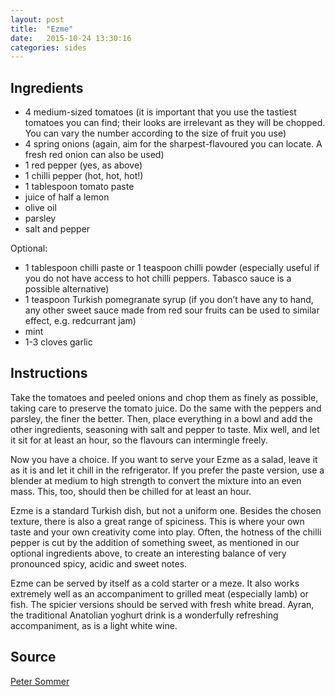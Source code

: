 ```yaml
---
layout: post
title:  "Ezme"
date:   2015-10-24 13:30:16
categories: sides
---
```


Ingredients
-----------
- 4 medium-sized tomatoes (it is important that you use the tastiest tomatoes you can find; their looks are irrelevant as they will be chopped. You can vary the number according to the size of fruit you use) 
- 4 spring onions (again, aim for the sharpest-flavoured you can locate. A fresh red onion can also be used) 
- 1 red pepper (yes, as above) 
- 1 chilli pepper (hot, hot, hot!) 
- 1 tablespoon tomato paste 
- juice of half a lemon 
- olive oil 
- parsley 
- salt and pepper

Optional: 

- 1 tablespoon chilli paste or 1 teaspoon chilli powder (especially useful if you do not have access to hot chilli peppers. Tabasco sauce is a possible alternative) 
- 1 teaspoon Turkish pomegranate syrup (if you don’t have any to hand, any other sweet sauce made from red sour fruits can be used to similar effect, e.g. redcurrant jam) 
- mint 
- 1-3 cloves garlic

Instructions
------------

Take the tomatoes and peeled onions and chop them as finely as possible, taking
care to preserve the tomato juice. Do the same with the peppers and parsley,
the finer the better. Then, place everything in a bowl and add the other
ingredients, seasoning with salt and pepper to taste. Mix well, and let it sit
for at least an hour, so the flavours can intermingle freely.

Now you have a choice. If you want to serve your Ezme as a salad, leave it as
it is and let it chill in the refrigerator. If you prefer the paste version,
use a blender at medium to high strength to convert the mixture into an even
mass. This, too, should then be chilled for at least an hour.

Ezme is a standard Turkish dish, but not a uniform one. Besides the chosen
texture, there is also a great range of spiciness. This is where your own taste
and your own creativity come into play. Often, the hotness of the chilli pepper
is cut by the addition of something sweet, as mentioned in our optional
ingredients above, to create an interesting balance of very pronounced spicy,
acidic and sweet notes.

Ezme can be served by itself as a cold starter or a meze. It also works
extremely well as an accompaniment to grilled meat (especially lamb) or fish.
The spicier versions should be served with fresh white bread. Ayran, the
traditional Anatolian yoghurt drink is a wonderfully refreshing accompaniment,
as is a light white wine.

Source
------
[Peter Sommer](http://www.petersommer.com/turkey-travel-country/turkish-food-cuisine/ezme-tomato-pepper-salad/)

